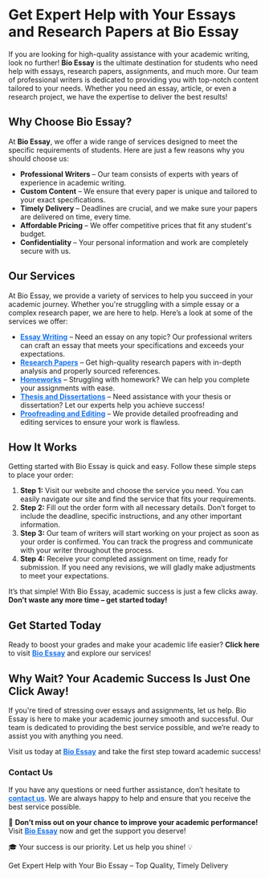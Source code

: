 <h1>Get Expert Help with Your Essays and Research Papers at Bio Essay</h1>

<p>If you are looking for high-quality assistance with your academic writing, look no further! <strong>Bio Essay</strong> is the ultimate destination for students who need help with essays, research papers, assignments, and much more. Our team of professional writers is dedicated to providing you with top-notch content tailored to your needs. Whether you need an essay, article, or even a research project, we have the expertise to deliver the best results!</p>

<h2>Why Choose Bio Essay?</h2>

<p>At <strong>Bio Essay</strong>, we offer a wide range of services designed to meet the specific requirements of students. Here are just a few reasons why you should choose us:</p>

<ul>
  <li><strong>Professional Writers</strong> – Our team consists of experts with years of experience in academic writing.</li>
  <li><strong>Custom Content</strong> – We ensure that every paper is unique and tailored to your exact specifications.</li>
  <li><strong>Timely Delivery</strong> – Deadlines are crucial, and we make sure your papers are delivered on time, every time.</li>
  <li><strong>Affordable Pricing</strong> – We offer competitive prices that fit any student's budget.</li>
  <li><strong>Confidentiality</strong> – Your personal information and work are completely secure with us.</li>
</ul>

<h2>Our Services</h2>

<p>At Bio Essay, we provide a variety of services to help you succeed in your academic journey. Whether you're struggling with a simple essay or a complex research paper, we are here to help. Here’s a look at some of the services we offer:</p>

<ul>
  <li><a href="https://tinyurl.com/topessay?keyword=bio+essay" style="font-weight: bold; color: #1a73e8;">Essay Writing</a> – Need an essay on any topic? Our professional writers can craft an essay that meets your specifications and exceeds your expectations.</li>
  <li><a href="https://tinyurl.com/topessay?keyword=bio+essay" style="font-weight: bold; color: #1a73e8;">Research Papers</a> – Get high-quality research papers with in-depth analysis and properly sourced references.</li>
  <li><a href="https://tinyurl.com/topessay?keyword=bio+essay" style="font-weight: bold; color: #1a73e8;">Homeworks</a> – Struggling with homework? We can help you complete your assignments with ease.</li>
  <li><a href="https://tinyurl.com/topessay?keyword=bio+essay" style="font-weight: bold; color: #1a73e8;">Thesis and Dissertations</a> – Need assistance with your thesis or dissertation? Let our experts help you achieve success!</li>
  <li><a href="https://tinyurl.com/topessay?keyword=bio+essay" style="font-weight: bold; color: #1a73e8;">Proofreading and Editing</a> – We provide detailed proofreading and editing services to ensure your work is flawless.</li>
</ul>

<h2>How It Works</h2>

<p>Getting started with Bio Essay is quick and easy. Follow these simple steps to place your order:</p>

<ol>
  <li><strong>Step 1:</strong> Visit our website and choose the service you need. You can easily navigate our site and find the service that fits your requirements.</li>
  <li><strong>Step 2:</strong> Fill out the order form with all necessary details. Don’t forget to include the deadline, specific instructions, and any other important information.</li>
  <li><strong>Step 3:</strong> Our team of writers will start working on your project as soon as your order is confirmed. You can track the progress and communicate with your writer throughout the process.</li>
  <li><strong>Step 4:</strong> Receive your completed assignment on time, ready for submission. If you need any revisions, we will gladly make adjustments to meet your expectations.</li>
</ol>

<p>It’s that simple! With Bio Essay, academic success is just a few clicks away. <strong>Don’t waste any more time – get started today!</strong></p>

<h2>Get Started Today</h2>

<p>Ready to boost your grades and make your academic life easier? <strong>Click here</strong> to visit <a href="https://tinyurl.com/topessay?keyword=bio+essay" style="font-weight: bold; color: #1a73e8;">Bio Essay</a> and explore our services!</p>

<h2>Why Wait? Your Academic Success Is Just One Click Away!</h2>

<p>If you're tired of stressing over essays and assignments, let us help. Bio Essay is here to make your academic journey smooth and successful. Our team is dedicated to providing the best service possible, and we’re ready to assist you with anything you need.</p>

<p>Visit us today at <a href="https://tinyurl.com/topessay?keyword=bio+essay" style="font-weight: bold; color: #1a73e8;">Bio Essay</a> and take the first step toward academic success!</p>

<h3>Contact Us</h3>

<p>If you have any questions or need further assistance, don’t hesitate to <a href="https://tinyurl.com/topessay?keyword=bio+essay" style="font-weight: bold; color: #1a73e8;">contact us</a>. We are always happy to help and ensure that you receive the best service possible.</p>

<p>🌟 <strong>Don’t miss out on your chance to improve your academic performance!</strong> Visit <a href="https://tinyurl.com/topessay?keyword=bio+essay" style="font-weight: bold; color: #1a73e8;">Bio Essay</a> now and get the support you deserve!</p>

<p>🎓 Your success is our priority. Let us help you shine! 💡</p>
Get Expert Help with Your Bio Essay – Top Quality, Timely Delivery
